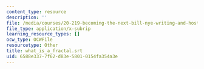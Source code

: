 ```yaml
---
content_type: resource
description: ''
file: /media/courses/20-219-becoming-the-next-bill-nye-writing-and-hosting-the-educational-show-january-iap-2015/6588e3377f62d83e58010154fa354a3e_what_is_a_fractal.srt
file_type: application/x-subrip
learning_resource_types: []
ocw_type: OCWFile
resourcetype: Other
title: what_is_a_fractal.srt
uid: 6588e337-7f62-d83e-5801-0154fa354a3e
---
```


